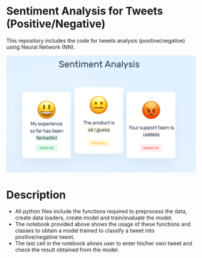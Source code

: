 
# Sentiment Analysis for Tweets (Positive/Negative)  
This repository includes the code for tweets analysis (positive/negative) using Neural Network (NN). 

![Method](Figures\sentiment-analysis-machine-learning-techniques.png)

# Description 
- All python files include the functions required to preprocess the data, create data loaders, create model and train/evaluate the model. 
- The notebook provided above shows the usage of these functions and classes to obtain a model trained to classify a tweet into positive/negative tweet. 
- The last cell in the notebook allows user to enter his/her own tweet and check the result obtained from the model. 

